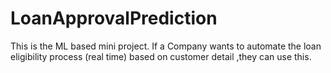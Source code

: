 # LoanApprovalPrediction
This is the ML based mini project. If a Company wants to automate the loan eligibility process (real time) based on customer detail ,they can use this.
